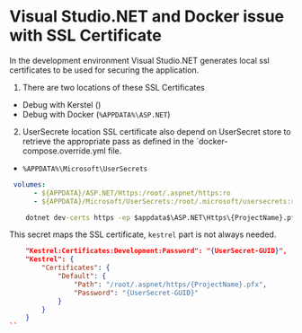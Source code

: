 # Visual Studio.NET and Docker issue with SSL Certificate

In the development environment Visual Studio.NET generates local ssl certificates to be used for securing the application.

1. There are two locations of these SSL Certificates
- Debug with Kerstel ()
- Debug with Docker (`%APPDATA%\ASP.NET`)

2. UserSecrete location
SSL certificate also depend on UserSecret store to retrieve the appropriate pass as defined in the `docker-compose.override.yml file.

- `%APPDATA%\Microsoft\UserSecrets`


```yml
 volumes:
      - ${APPDATA}/ASP.NET/Https:/root/.aspnet/https:ro
      - ${APPDATA}/Microsoft/UserSecrets:/root/.microsoft/usersecrets:ro
```

```cmd
    dotnet dev-certs https -ep $appdata$\ASP.NET\Https\{ProjectName}.pfx -p {UserSecret-GUID}
```

This secret maps the SSL certificate, `kestrel` part is not always needed.
```json
    "Kestrel:Certificates:Development:Password": "{UserSecret-GUID}",
    "Kestrel": {
        "Certificates": {
            "Default": {
                "Path": "/root/.aspnet/https/{ProjectName}.pfx",
                "Password": "{UserSecret-GUID}"
            }
        }
    }
``